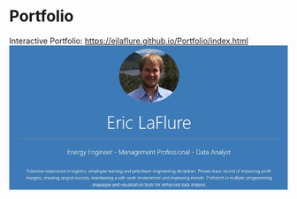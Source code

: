 # Portfolio
Interactive Portfolio: https://ejlaflure.github.io/Portfolio/index.html
![Portfolio_title](https://github.com/ejlaflure/Portfolio/blob/master/Portfolio_title.JPG)
